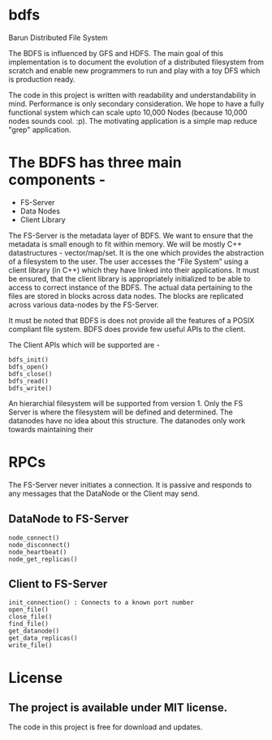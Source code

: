 # bdfs
Barun Distributed File System

The BDFS is influenced by GFS and HDFS. The main goal of this implementation is to document the evolution of a distributed filesystem from scratch and enable new programmers to run and play with a toy DFS which is production ready.

The code in this project is written with readability and understandability in mind. Performance is only secondary consideration. We hope to have a fully functional system which can scale upto 10,000 Nodes (because 10,000 nodes sounds cool. :p). The motivating application is a simple map reduce "grep" application.  

# The BDFS has three main components - 
- FS-Server
- Data Nodes
- Client Library

The FS-Server is the metadata layer of BDFS. We want to ensure that the metadata is small enough to fit within memory. We will be mostly C++ datastructures - vector/map/set. It is the one which provides the abstraction of a filesystem to the user. The user accesses the “File System” using a client library (in C++) which they have linked into their applications. It must be ensured, that the client library is appropriately initialized to be able to access to correct instance of the BDFS. The actual data pertaining to the files are stored in blocks across data nodes. The blocks are replicated across various data-nodes by the FS-Server. 

It must be noted that BDFS is does not provide all the features of a POSIX compliant file system. BDFS does provide few useful APIs to the client. 

The Client APIs which will be supported are -

```
bdfs_init()
bdfs_open()
bdfs_close()
bdfs_read()
bdfs_write()
```

An hierarchial filesystem will be supported from version 1. Only the FS Server is where the filesystem will be defined and determined.
The datanodes have no idea about this structure. The datanodes only work towards maintaining their 

# RPCs 
The FS-Server never initiates a connection. It is passive and responds to any messages that the DataNode or the Client may send. 

## DataNode to FS-Server

```
node_connect()
node_disconnect()
node_heartbeat()
node_get_replicas()
```

## Client to FS-Server

```
init_connection() : Connects to a known port number
open_file() 
close_file()
find_file()
get_datanode()
get_data_replicas()
write_file()
```
# License
## The project is available under MIT license.
The code in this project is free for download and updates. 
